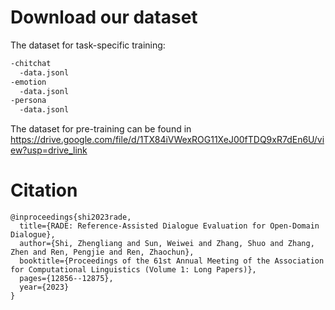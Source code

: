 # Download our dataset

The dataset for task-specific training:
```txt
-chitchat
  -data.jsonl
-emotion
  -data.jsonl
-persona
  -data.jsonl
```


The dataset for pre-training can be found in https://drive.google.com/file/d/1TX84iVWexROG11XeJ00fTDQ9xR7dEn6U/view?usp=drive_link


# Citation
```
@inproceedings{shi2023rade,
  title={RADE: Reference-Assisted Dialogue Evaluation for Open-Domain Dialogue},
  author={Shi, Zhengliang and Sun, Weiwei and Zhang, Shuo and Zhang, Zhen and Ren, Pengjie and Ren, Zhaochun},
  booktitle={Proceedings of the 61st Annual Meeting of the Association for Computational Linguistics (Volume 1: Long Papers)},
  pages={12856--12875},
  year={2023}
}
```
